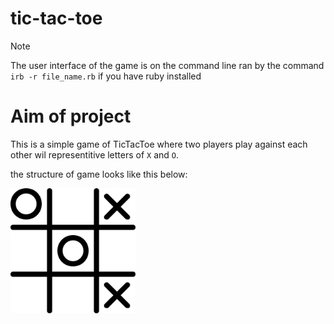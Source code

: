 # tic-tac-toe
> [!NOTE]
> The user interface of the game is on the command line ran by the command `irb -r file_name.rb`
> if you have ruby installed 

# Aim of project 
This is a simple game of TicTacToe where two players play against each other wil representitive letters of `X` and `O`.

the structure of game looks like this below:

<img src="./images/tic-tac-toe.png" alt="display of image" width="200px" height="200px">